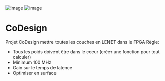![image](https://github.com/kibouasteve/CoDesign/assets/71629695/5523b2d0-aeb7-485c-8bdd-dbb5c23ea22e)  ![image](https://github.com/kibouasteve/CoDesign/assets/71629695/ee78a014-0f7c-4ffa-82ed-bfce217817c7)
 

# CoDesign
Projet CoDesign 
mettre toutes les couches en LENET dans le FPGA
Règle: 
  - Tous les poids doivent être dans le coeur (créer une fonction pour tout calculer) 
  - Minimum 100 MHz
  - Gain sur le temps de latence
  - Optimiser en surface
